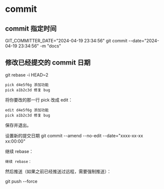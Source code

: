 # commit

## commit 指定时间
GIT_COMMITTER_DATE="2024-04-19 23:34:56" git commit --date="2024-04-19 23:34:56" -m "docs"


## 修改已经提交的 commit 日期
git rebase -i HEAD~2

```
pick d4e5f6g 添加功能
pick a1b2c3d 修复 bug
```

将你要改的那一行 pick 改成 edit：

```
edit d4e5f6g 添加功能
pick a1b2c3d 修复 bug
```
保存并退出。

设置新的提交日期
git commit --amend --no-edit --date="xxxx-xx-xx xx:00:00"

继续 rebase：

```
继续 rebase：
```

然后推送（如果之前已经推送过远程，需要强制推送）：

git push --force



